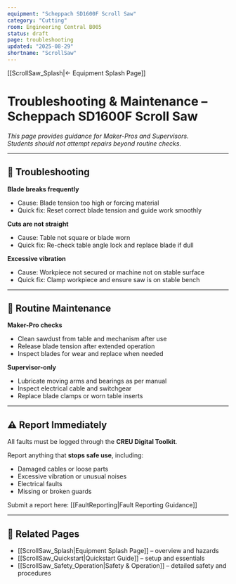 ```yaml
---
equipment: "Scheppach SD1600F Scroll Saw"
category: "Cutting"
room: Engineering Central B005
status: draft
page: troubleshooting
updated: "2025-08-29"
shortname: "ScrollSaw"
---
```

<!--
USAGE
1) Duplicate this file into the equipment's folder and rename it:
   e.g., "BandSaw_Troubleshooting.md"
2) Replace ALL {{PLACEHOLDER}} tokens.
3) Troubleshooting should be simple checks; do NOT expand maintenance procedures (refer to SOP if needed).
4) Delete the "Authoring helper" callout at the bottom before publishing.
5) Link to files in resources will be added manually
6) Do not change or reword section headings, emojis, or tables — only replace {{PLACEHOLDER}} content.
7) Set `shortname` in the frontmatter (e.g., PillarDrill, ScrollSaw) and use it for all internal links: [[{{shortname}}_Splash]], [[{{shortname}}_Quickstart]], [[{{shortname}}_Safety]], [[{{shortname}}_Troubleshooting]].
-->

[[ScrollSaw_Splash|← Equipment Splash Page]]

# Troubleshooting & Maintenance – Scheppach SD1600F Scroll Saw

*This page provides guidance for <span class="blue-apron">Maker-Pros</span> and <span class="red-apron">Supervisors</span>.  
Students should not attempt repairs beyond routine checks.*  

---

## 🔎 Troubleshooting

**Blade breaks frequently**  
- Cause: Blade tension too high or forcing material  
- Quick fix: Reset correct blade tension and guide work smoothly  

**Cuts are not straight**  
- Cause: Table not square or blade worn  
- Quick fix: Re-check table angle lock and replace blade if dull  

**Excessive vibration**  
- Cause: Workpiece not secured or machine not on stable surface  
- Quick fix: Clamp workpiece and ensure saw is on stable bench  

---

## 🧰 Routine Maintenance

**<span class="blue-apron">Maker-Pro</span> checks**  
- Clean sawdust from table and mechanism after use  
- Release blade tension after extended operation  
- Inspect blades for wear and replace when needed  

**<span class="red-apron">Supervisor</span>-only**  
- Lubricate moving arms and bearings as per manual  
- Inspect electrical cable and switchgear  
- Replace blade clamps or worn table inserts  

---

## ⚠️ Report Immediately
All faults must be logged through the **CREU Digital Toolkit**.  

Report anything that **stops safe use**, including:  
- Damaged cables or loose parts  
- Excessive vibration or unusual noises  
- Electrical faults  
- Missing or broken guards  

Submit a report here: [[FaultReporting|Fault Reporting Guidance]]

---

## 🔗 Related Pages
- [[ScrollSaw_Splash|Equipment Splash Page]] – overview and hazards  
- [[ScrollSaw_Quickstart|Quickstart Guide]] – setup and essentials  
- [[ScrollSaw_Safety_Operation|Safety & Operation]] – detailed safety and procedures  
